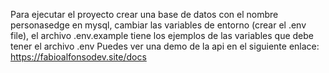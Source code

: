Para ejecutar el proyecto crear una base de datos con el nombre personasedge en mysql,
cambiar las variables de entorno (crear el .env file), el archivo .env.example tiene los ejemplos de las variables que debe tener el archivo .env
Puedes ver una demo de la api en el siguiente enlace: https://fabioalfonsodev.site/docs
